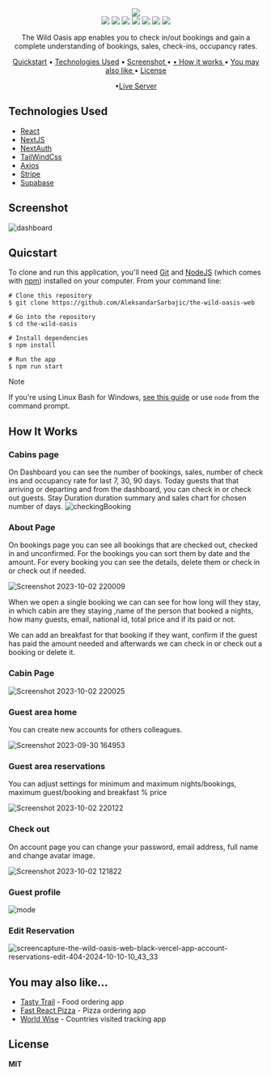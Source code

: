 <div align="center">
 <img  src="https://github.com/user-attachments/assets/907f8ec6-41c2-4f13-a3bd-243fb32f4831"/>
 </div>




<div align="center">
<img src="https://img.shields.io/npm/v/npm.svg?logo=npm"/>
<img src="https://img.shields.io/badge/react-v18.2.0-blue?logo=react"/>
<img src="https://img.shields.io/badge/nextjs-v14.2.12-black?logo=nextdotjs"/>
<img src="https://img.shields.io/badge/axious-v1.7.7-red?logo=axios"/>
<img src="https://img.shields.io/badge/tailwind-v3.4.1-blue?logo=tailwindcss"/>
<img src="https://img.shields.io/badge/stripe-v16.1.0-green?logo=stripe"/>
<img src="https://img.shields.io/badge/supabase-v2.31.0-green?logo=supabase"/>
</div>  


<p align="center">The Wild Oasis app enables you to check in/out bookings and gain a complete understanding of bookings, sales, check-ins, occupancy rates.</p>

<div align="center">
  
<a href="#quicstart" >Quickstart</a> • <a href="#technologies-used" align="center">Technologies Used</a> •  <a href="#screenshot" align="center"> Screenshot </a> • <a href="#you-may-also-like" align="center"> •  <a href="#how-it-works" align="center"> How it works </a> • <a align="center" href="you-may-also-like"> You may also like  </a> •  <a href="#license" align="center"> License  </a> 

•<a href="https://the-wild-oasis-web-black.vercel.app/cabins" align="Center">Live Server</a>

</div>

## Technologies Used

  - [React](https://react.dev/)
  - [NextJS](https://vercel.com/frameworks/nextjs)
  - [NextAuth](https://next-auth.js.org/)
  - [TailWindCss](https://tailwindcss.com/docs/customizing-colors)
  - [Axios](https://axios-http.com/)
  - [Stripe](https://stripe.com/)
  - [Supabase](https://supabase.com/)


## Screenshot

![dashboard](https://github.com/user-attachments/assets/cfbe72b1-5a8a-46a7-94da-bc4aa4e84ce9)

## Quicstart

To clone and run this application, you'll need [Git](https://git-scm.com/) and [NodeJS](https://nodejs.org/en) (which comes with [npm](https://www.npmjs.com/)) installed on your computer. From your command line:

```
# Clone this repository 
$ git clone https://github.com/AleksandarSarbajic/the-wild-oasis-web

# Go into the repository
$ cd the-wild-oasis

# Install dependencies
$ npm install

# Run the app
$ npm run start
```

> [!NOTE]  
> If you're using Linux Bash for Windows, [see this guide](https://www.howtogeek.com/261575/how-to-run-graphical-linux-desktop-applications-from-windows-10s-bash-shell/) or use `node` from the command prompt.


## How It Works

### Cabins page

On Dashboard you can see the number of bookings, sales, number of check ins and occupancy rate for last 7, 30, 90 days. Today guests that that arriving or departing and from the dashboard, you can check in or check out guests. Stay Duration duration summary and sales chart for chosen number of days.
![checkingBooking](https://github.com/user-attachments/assets/dd8c30ed-3b7e-43d2-8773-8b3b9140283f)


### About Page

On bookings page you can see all bookings that are checked out, checked in and unconfirmed. For the bookings you can sort them by date and the amount. For every booking you can see the details, delete them or check in or check out if needed.

![Screenshot 2023-10-02 220009](https://github.com/user-attachments/assets/9d511b67-2ab8-45dc-b370-8dbf97267a9f)

When we open a single booking we can can see for how long will they stay, in which cabin are they staying ,name of the person that booked a nights, how many guests, email, national id, total price and if its paid or not.

We can add an breakfast for that booking if they want, confirm if the guest has paid the amount needed and afterwards we can check in or check out a booking or delete it.

### Cabin Page

![Screenshot 2023-10-02 220025](https://github.com/user-attachments/assets/d7be3846-b2c0-4721-8ee7-0411912d009f)

### Guest area home

You can create new accounts for others colleagues. 

![Screenshot 2023-09-30 164953](https://github.com/user-attachments/assets/96bc9e63-07c4-4d56-aa0e-0f8f27e12578)

### Guest area reservations

You can adjust settings for minimum and maximum nights/bookings, maximum guest/booking and breakfast % price


![Screenshot 2023-10-02 220122](https://github.com/user-attachments/assets/fb965288-a45b-4bf0-929f-7f0fb350ef85)

### Check out

On account page you can change your password, email address, full name and change avatar image.


![Screenshot 2023-10-02 121822](https://github.com/user-attachments/assets/7e7236cc-051b-4404-be0a-68a01bb91132)

### Guest profile
 
![mode](https://github.com/user-attachments/assets/787f544a-0b8d-4be4-994b-94bc116c41f2)

### Edit Reservation

![screencapture-the-wild-oasis-web-black-vercel-app-account-reservations-edit-404-2024-10-10-10_43_33](https://github.com/user-attachments/assets/7aafb42f-dea7-4b45-80d5-3bf945c2064f)



## You may also like...

- [Tasty Trail](https://github.com/AleksandarSarbajic/the-wild-oasis) - Food ordering app
- [Fast React Pizza](https://github.com/AleksandarSarbajic/fast-react-pizza) - Pizza ordering app
- [World Wise](https://github.com/AleksandarSarbajic/WorldWise) - Countries visited tracking app

## License

**MIT**
